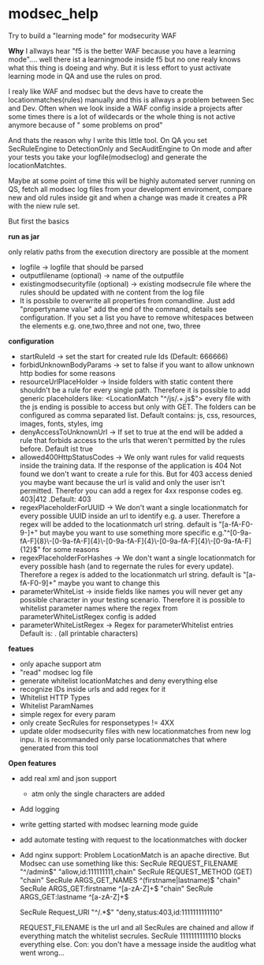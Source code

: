 # modsec_help
Try to build a "learning mode" for modsecurity WAF 

**Why**
I allways hear "f5 is the better WAF because you have a learning mode".... well there ist a learningmode inside f5 but no one realy knows what this thing is doeing and why.
But it is less effort to yust activate learning mode in QA and use the rules on prod.

I realy like WAF and modsec but the devs have to create the locationmatches(rules) manually and this is allways a problem between Sec and Dev.
Often when we look inside  a WAF config inside a projects after some times there is a lot of wildecards or the whole thing is not active anymore because of " some problems on prod"

And thats the reason why I write this little tool. On QA you set SecRuleEngine to DetectionOnly and SecAuditEngine to On  mode and after your tests you take your logfile(modseclog) and generate the locationMatchtes.

Maybe at some point of time this will be highly automated server running on QS, fetch all modsec log files from your development enviroment, compare new and old rules inside git and when 
a change was made it creates a PR with the niew rule set.

But first the basics

**run as jar**

only relativ paths from the execution directory are possible at the moment
- logfile -> logfile that should be parsed
- outputfilename (optional) -> name of the outputfile 
- existingmodsecurityfile (optional)  -> existing modsecrule file where the rules should be updated with ne content from the log file
- It is possbile to overwrite all properties from comandline. Just add "propertyname value" add the end of the command, details see configuration. If you set a list you have to remove whitespaces between the elements e.g. one,two,three and not one, two, three


**configuration**
- startRuleId -> set the start for created rule Ids (Default: 666666)
- forbidUnknownBodyParams -> set to false if you want to allow unknown http bodies for some reasons
- resourceUrlPlaceHolder -> Inside folders with static content there shouldn't be a rule for every single path. Therefore it is possible to add generic placeholders like: <LocationMatch "^/js/.+\.js$"> every file with the js ending is possible to access but only with GET. The folders can be configured as comma separated list. Default contains: js, css, resources, images, fonts, styles, img
- denyAccessToUnknownUrl -> If set to true at the end will be added a rule that forbids access to the urls that weren't permitted by the rules before. Default ist true
- allowed400HttpStatusCodes -> We only want rules for valid requests inside the training data. If the response of the application is 404 Not found we don't want to create a rule for this. But for 403 access denied you maybe want because the url is valid and only the user isn't permitted. Therefor you can add a regex for 4xx response codes eg. 403|412 .Default: 403 
- regexPlaceholderForUUID -> We don't want a single locationmatch for every possible UUID inside an url to identify e.g. a user. Therefore a regex will be added to the locationmatch url string. default is "[a-fA-F0-9\-]+" but maybe you  want to use something more specific e.g."^[0-9a-fA-F]{8}\\-[0-9a-fA-F]{4}\\-[0-9a-fA-F]{4}\\-[0-9a-fA-F]{4}\\-[0-9a-fA-F]{12}$" for some reasons
- regexPlaceholderForHashes ->  We don't want a single locationmatch for every possible hash (and to regernate the rules for every update). Therefore a regex is added to the locationmatch url string. default is  "[a-fA-F0-9]+" maybe you want to change this
- parameterWhiteList -> inside fields like names you will never get any possible character in your testing scenario. Therefore it is possible to whitelist parameter names where the regex from parameterWhiteListRegex config is added
- parameterWhiteListRegex -> Regex for parameterWhitelist entries Default is: . (all printable characters)

**featues**
- only apache support atm
- "read" modsec log file
- generate whitelist locationMatches and deny everything else
- recognize IDs inside urls and add regex for it
- Whitelist HTTP Types
- Whitelist ParamNames
- simple regex for every param
- only create SecRules for responsetypes != 4XX
- update older modsecurity files with new locationmatches from new log inpu. It is recommanded only parse locationmatches that where generated from this tool


**Open features**
- add real xml and json support
	- atm only the single characters are added
- Add logging
- write  getting started with modsec learning mode guide
- add automate testing with request to the  locationmatches with docker 
- Add nginx support:
Problem LocationMatch is an apache directive.
But Modsec can use something like this:
 	SecRule REQUEST_FILENAME "^/admin$" "allow,id:111111111,chain"
            SecRule REQUEST_METHOD (GET) "chain"
            SecRule ARGS_GET_NAMES ^(firstname|lastname)$ "chain"
            SecRule ARGS_GET:firstname ^[a-zA-Z]+$ "chain"
            SecRule ARGS_GET:lastname ^[a-zA-Z]+$

	SecRule Request_URI "^/.*$" "deny,status:403,id:1111111111110"

	REQUEST_FILENAME is the url and all SecRules are chained and allow if everything match the whitelist secrules.
	SecRule 1111111111110 blocks everything else. 
	Con: you don't have a message inside the auditlog what went wrong...
